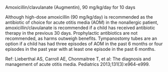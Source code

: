 Amoxicillin/clavulanate (Augmentin), 90 mg/kg/day for 10 days

Although high-dose amoxicillin (90 mg/kg/day) is recommended as the antibiotic of choice for acute otitis media (AOM) in the nonallergic patient, amoxicillin/clavulanate is recommended if a child has received antibiotic therapy in the previous 30 days. Prophylactic antibiotics are not recommended, as harms outweigh benefits. Tympanostomy tubes are an option if a child has had three episodes of AOM in the past 6 months or four episodes in the past year with at least one episode in the past 6 months.

Ref:  Lieberthal AS, Carroll AE, Chonmaitree T, et al: The diagnosis and management of acute otitis media. Pediatrics 2013;131(3):e964-e999.